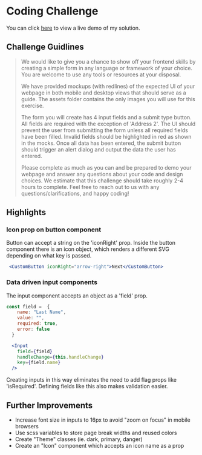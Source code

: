# Coding Challenge

You can click [here](https://self-test.netlify.com/) to view a live demo of my solution.


## Challenge Guidlines
> We would like to give you a chance to show off your frontend skills by creating a simple form in any language or framework of your choice. You are welcome to use any tools or resources at your disposal.
>
> We have provided mockups (with redlines) of the expected UI of your webpage in both mobile and desktop views that should serve as a guide. The assets folder contains the only images you will use for this exercise.
>
> The form you will create has 4 input fields and a submit type button. All fields are required with the exception of 'Address 2'. The UI should prevent the user from submitting the form unless all required fields have been filled. Invalid fields should be highlighted in red as shown in the mocks. Once all data has been entered, the submit button should trigger an alert dialog and output the data the user has entered.
>
> Please complete as much as you can and be prepared to demo your webpage and answer any questions about your code and design choices. We estimate that this challenge should take roughly 2-4 hours to complete. Feel free to reach out to us with any questions/clarifications, and happy coding!


## Highlights
### Icon prop on button component
Button can accept a string on the 'iconRight' prop. Inside the button component there is an icon object, which renders a different SVG depending on what key is passed.

```jsx
 <CustomButton iconRight="arrow-right">Next</CustomButton>
```

### Data driven input components
The input component accepts an object as a 'field' prop.

```javascript
const field =  {
    name: "Last Name",
    value: "",
    required: true,
    error: false
  }
```

```jsx
  <Input
    field={field}
    handleChange={this.handleChange}
    key={field.name}
  />
```

Creating inputs in this way eliminates the need to add flag props like 'isRequired'. Defining fields like this also makes validation easier.


## Further Improvements
* Increase font size in inputs to 16px to avoid "zoom on focus" in mobile browsers
* Use scss variables to store page break widths and reused colors
* Create "Theme" classes (ie. dark, primary, danger)
* Create an "Icon" component which accepts an icon name as a prop
